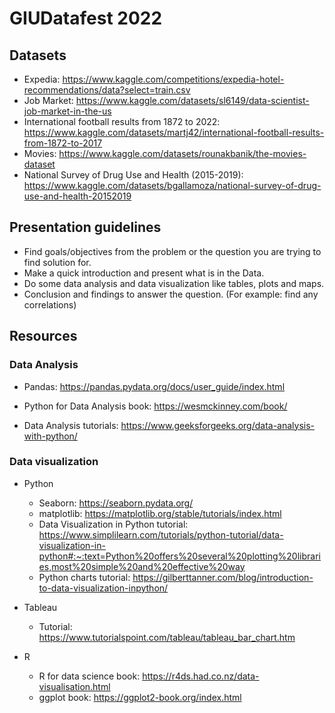 # GIUDatafest 2022

## Datasets

* Expedia: https://www.kaggle.com/competitions/expedia-hotel-recommendations/data?select=train.csv
* Job Market: https://www.kaggle.com/datasets/sl6149/data-scientist-job-market-in-the-us
* International football results from 1872 to 2022: https://www.kaggle.com/datasets/martj42/international-football-results-from-1872-to-2017
* Movies: https://www.kaggle.com/datasets/rounakbanik/the-movies-dataset
* National Survey of Drug Use and Health (2015-2019): https://www.kaggle.com/datasets/bgallamoza/national-survey-of-drug-use-and-health-20152019


## Presentation guidelines

* Find goals/objectives from the problem or the question you are trying to find solution for.
* Make a quick introduction and present what is in the Data.
* Do some data analysis and data visualization  like tables, plots and maps. 
* Conclusion and findings to answer the question. (For example: find any correlations)

## Resources


### Data Analysis

* Pandas: https://pandas.pydata.org/docs/user_guide/index.html

* Python for Data Analysis book: https://wesmckinney.com/book/

* Data Analysis tutorials: https://www.geeksforgeeks.org/data-analysis-with-python/

### Data visualization 

* Python
  * Seaborn: https://seaborn.pydata.org/
  * matplotlib: https://matplotlib.org/stable/tutorials/index.html
  * Data Visualization in Python tutorial: https://www.simplilearn.com/tutorials/python-tutorial/data-visualization-in-python#:~:text=Python%20offers%20several%20plotting%20libraries,most%20simple%20and%20effective%20way
  * Python charts tutorial: https://gilberttanner.com/blog/introduction-to-data-visualization-inpython/

* Tableau
  * Tutorial: https://www.tutorialspoint.com/tableau/tableau_bar_chart.htm


* R
  * R for data science book: https://r4ds.had.co.nz/data-visualisation.html
  * ggplot book: https://ggplot2-book.org/index.html
